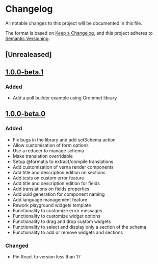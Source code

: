 # Changelog

All notable changes to this project will be documented in this file.

The format is based on [Keep a Changelog](https://keepachangelog.com/en/1.0.0/),
and this project adheres to [Semantic
Versioning](https://semver.org/spec/v2.0.0.html).

## [Unrealeased]

## [1.0.0-beta.1]

### Added

- Add a poll builder example using Grommet library

## [1.0.0-beta.0]

### Added

- Fix bugs in the library and add setSchema action
- Allow customisation of form options
- Use a reducer to manage schema
- Make translation overridable
- Setup @formatjs to extract/compile translations
- Add customization of verna render components
- Add title and description edition on sections
- Add tests on custom error feature
- Add title and description edition for fields
- Add translations on fields properties
- Add uuid generation for component naming
- Add language management feature
- Rework playground widgets template
- Functionality to customize error messages
- Functionality to customize widget options
- Functionality to drag and drop custom widgets
- Functionality to select and display only a section of the schema
- Functionality to add or remove widgets and sections

### Changed

- Pin React to version less than 17

[unreleased]: https://github.com/openfun/verna/compare/v1.0.0-beta.1...main
[1.0.0-beta.1]: https://github.com/openfun/verna/compare/v1.0.0-beta.0...v1.0.0-beta.1
[1.0.0-beta.0]: https://github.com/openfun/verna/compare/c7a5eb3b32a4a626f32fc9257019f297d72b85c7...v1.0.0-beta.0
